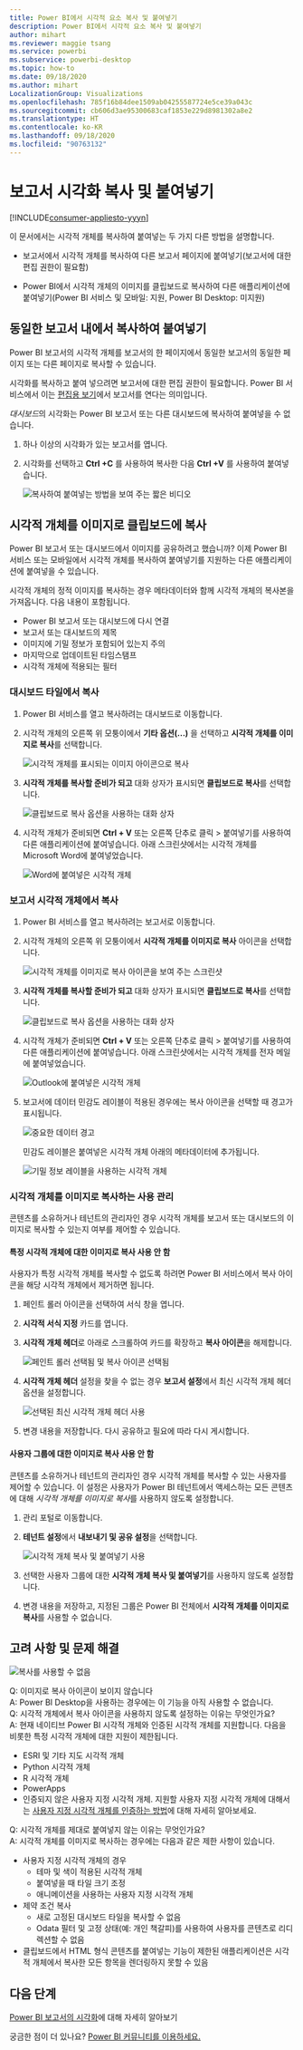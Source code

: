```yaml
---
title: Power BI에서 시각적 요소 복사 및 붙여넣기
description: Power BI에서 시각적 요소 복사 및 붙여넣기
author: mihart
ms.reviewer: maggie tsang
ms.service: powerbi
ms.subservice: powerbi-desktop
ms.topic: how-to
ms.date: 09/18/2020
ms.author: mihart
LocalizationGroup: Visualizations
ms.openlocfilehash: 785f16b84dee1509ab04255587724e5ce39a043c
ms.sourcegitcommit: cb606d3ae95300683caf1853e229d8981302a8e2
ms.translationtype: HT
ms.contentlocale: ko-KR
ms.lasthandoff: 09/18/2020
ms.locfileid: "90763132"
---
```

# <a name="copy-and-paste-a-report-visualization"></a>보고서 시각화 복사 및 붙여넣기

[!INCLUDE[consumer-appliesto-yyyn](../includes/consumer-appliesto-yyyn.md)]

이 문서에서는 시각적 개체를 복사하여 붙여넣는 두 가지 다른 방법을 설명합니다. 
* 보고서에서 시각적 개체를 복사하여 다른 보고서 페이지에 붙여넣기(보고서에 대한 편집 권한이 필요함)

* Power BI에서 시각적 개체의 이미지를 클립보드로 복사하여 다른 애플리케이션에 붙여넣기(Power BI 서비스 및 모바일: 지원, Power BI Desktop: 미지원)

## <a name="copy-and-paste-within-the-same-report"></a>동일한 보고서 내에서 복사하여 붙여넣기
Power BI 보고서의 시각적 개체를 보고서의 한 페이지에서 동일한 보고서의 동일한 페이지 또는 다른 페이지로 복사할 수 있습니다. 

시각화를 복사하고 붙여 넣으려면 보고서에 대한 편집 권한이 필요합니다. Power BI 서비스에서 이는 [편집용 보기](../consumer/end-user-reading-view.md)에서 보고서를 연다는 의미입니다. 

*대시보드*의 시각화는 Power BI 보고서 또는 다른 대시보드에 복사하여 붙여넣을 수 없습니다.

1. 하나 이상의 시각화가 있는 보고서를 엽니다.  

2. 시각화를 선택하고 **Ctrl +C** 를 사용하여 복사한 다음 **Ctrl +V** 를 사용하여 붙여넣습니다.      

   ![복사하여 붙여넣는 방법을 보여 주는 짧은 비디오](media/power-bi-visualization-copy-paste/copypasteviznew.gif)


## <a name="copy-a-visual-as-an-image-to-your-clipboard"></a>시각적 개체를 이미지로 클립보드에 복사

Power BI 보고서 또는 대시보드에서 이미지를 공유하려고 했습니까? 이제 Power BI 서비스 또는 모바일에서 시각적 개체를 복사하여 붙여넣기를 지원하는 다른 애플리케이션에 붙여넣을 수 있습니다. 

시각적 개체의 정적 이미지를 복사하는 경우 메타데이터와 함께 시각적 개체의 복사본을 가져옵니다. 다음 내용이 포함됩니다.
* Power BI 보고서 또는 대시보드에 다시 연결
* 보고서 또는 대시보드의 제목
* 이미지에 기밀 정보가 포함되어 있는지 주의
* 마지막으로 업데이트된 타임스탬프
* 시각적 개체에 적용되는 필터

### <a name="copy-from-a-dashboard-tile"></a>대시보드 타일에서 복사

1. Power BI 서비스를 열고 복사하려는 대시보드로 이동합니다.

2. 시각적 개체의 오른쪽 위 모퉁이에서 **기타 옵션(...)** 을 선택하고 **시각적 개체를 이미지로 복사**를 선택합니다. 

    ![시각적 개체를 표시되는 이미지 아이콘으로 복사](media/power-bi-visualization-copy-paste/power-bi-copy-dashboard.png)

3. **시각적 개체를 복사할 준비가 되고** 대화 상자가 표시되면 **클립보드로 복사**를 선택합니다.

    ![클립보드로 복사 옵션을 사용하는 대화 상자](media/power-bi-visualization-copy-paste/power-bi-copied.png)

4. 시각적 개체가 준비되면 **Ctrl + V** 또는 오른쪽 단추로 클릭 > 붙여넣기를 사용하여 다른 애플리케이션에 붙여넣습니다. 아래 스크린샷에서는 시각적 개체를 Microsoft Word에 붙여넣었습니다. 

    ![Word에 붙여넣은 시각적 개체](media/power-bi-visualization-copy-paste/power-bi-paste-word.png)

### <a name="copy-from-a-report-visual"></a>보고서 시각적 개체에서 복사 

1. Power BI 서비스를 열고 복사하려는 보고서로 이동합니다.

2. 시각적 개체의 오른쪽 위 모퉁이에서 **시각적 개체를 이미지로 복사** 아이콘을 선택합니다. 

    ![시각적 개체를 이미지로 복사 아이콘을 보여 주는 스크린샷](media/power-bi-visualization-copy-paste/power-bi-copy-icon.png)

3. **시각적 개체를 복사할 준비가 되고** 대화 상자가 표시되면 **클립보드로 복사**를 선택합니다.

    ![클립보드로 복사 옵션을 사용하는 대화 상자](media/power-bi-visualization-copy-paste/power-bi-copied.png)


4. 시각적 개체가 준비되면 **Ctrl + V** 또는 오른쪽 단추로 클릭 > 붙여넣기를 사용하여 다른 애플리케이션에 붙여넣습니다. 아래 스크린샷에서는 시각적 개체를 전자 메일에 붙여넣었습니다.

    ![Outlook에 붙여넣은 시각적 개체](media/power-bi-visualization-copy-paste/power-bi-copy-email.png)

5. 보고서에 데이터 민감도 레이블이 적용된 경우에는 복사 아이콘을 선택할 때 경고가 표시됩니다.  

    ![중요한 데이터 경고](media/power-bi-visualization-copy-paste/power-bi-sensitive.png)

    민감도 레이블은 붙여넣은 시각적 개체 아래의 메타데이터에 추가됩니다. 

    ![기밀 정보 레이블을 사용하는 시각적 개체](media/power-bi-visualization-copy-paste/power-bi-confidential.png)

### <a name="manage-use-of-copying-a-visual-as-an-image"></a>시각적 개체를 이미지로 복사하는 사용 관리
콘텐츠를 소유하거나 테넌트의 관리자인 경우 시각적 개체를 보고서 또는 대시보드의 이미지로 복사할 수 있는지 여부를 제어할 수 있습니다.

#### <a name="disable-copy-as-an-image-for-a-specific-visual"></a>특정 시각적 개체에 대한 이미지로 복사 사용 안 함
사용자가 특정 시각적 개체를 복사할 수 없도록 하려면 Power BI 서비스에서 복사 아이콘을 해당 시각적 개체에서 제거하면 됩니다.    
1. 페인트 롤러 아이콘을 선택하여 서식 창을 엽니다. 

1. **시각적 서식 지정** 카드를 엽니다.
1. **시각적 개체 헤더**로 아래로 스크롤하여 카드를 확장하고 **복사 아이콘**을 해제합니다.

    ![페인트 롤러 선택됨 및 복사 아이콘 선택됨](media/power-bi-visualization-copy-paste/power-bi-visual-header.png)

1. **시각적 개체 헤더** 설정을 찾을 수 없는 경우 **보고서 설정**에서 최신 시각적 개체 헤더 옵션을 설정합니다. 

    ![선택된 최신 시각적 개체 헤더 사용](media/power-bi-visualization-copy-paste/power-bi-use-modern.png)

1. 변경 내용을 저장합니다. 다시 공유하고 필요에 따라 다시 게시합니다.

#### <a name="disable-copy-as-an-image-for-a-group-of-users"></a>사용자 그룹에 대한 이미지로 복사 사용 안 함

콘텐츠를 소유하거나 테넌트의 관리자인 경우 시각적 개체를 복사할 수 있는 사용자를 제어할 수 있습니다. 이 설정은 사용자가 Power BI 테넌트에서 액세스하는 모든 콘텐츠에 대해 *시각적 개체를 이미지로 복사*를 사용하지 않도록 설정합니다.
  
1. 관리 포털로 이동합니다.

1. **테넌트 설정**에서 **내보내기 및 공유 설정**을 선택합니다. 

    ![시각적 개체 복사 및 붙여넣기 사용](media/power-bi-visualization-copy-paste/power-bi-enable.png)

1. 선택한 사용자 그룹에 대한 **시각적 개체 복사 및 붙여넣기**를 사용하지 않도록 설정합니다. 

1. 변경 내용을 저장하고, 지정된 그룹은 Power BI 전체에서 **시각적 개체를 이미지로 복사**를 사용할 수 없습니다. 
  

## <a name="considerations-and-troubleshooting"></a>고려 사항 및 문제 해결

   ![복사를 사용할 수 없음](media/power-bi-visualization-copy-paste/power-bi-copy-grey.png)


Q: 이미지로 복사 아이콘이 보이지 않습니다    
A: Power BI Desktop을 사용하는 경우에는 이 기능을 아직 사용할 수 없습니다.    
Q: 시각적 개체에서 복사 아이콘을 사용하지 않도록 설정하는 이유는 무엇인가요?    
A: 현재 네이티브 Power BI 시각적 개체와 인증된 시각적 개체를 지원합니다. 다음을 비롯한 특정 시각적 개체에 대한 지원이 제한됩니다. 
- ESRI 및 기타 지도 시각적 개체 
- Python 시각적 개체 
- R 시각적 개체 
- PowerApps 
- 인증되지 않은 사용자 지정 시각적 개체. 지원할 사용자 지정 시각적 개체에 대해서는 [사용자 지정 시각적 개체를 인증하는 방법](../developer/visuals/power-bi-custom-visuals-certified.md)에 대해 자세히 알아보세요. 


Q: 시각적 개체를 제대로 붙여넣지 않는 이유는 무엇인가요?    
A: 시각적 개체를 이미지로 복사하는 경우에는 다음과 같은 제한 사항이 있습니다. 
- 사용자 지정 시각적 개체의 경우 
    - 테마 및 색이 적용된 시각적 개체 
    - 붙여넣을 때 타일 크기 조정 
    - 애니메이션을 사용하는 사용자 지정 시각적 개체 
- 제약 조건 복사 
    - 새로 고정된 대시보드 타일을 복사할 수 없음 
    - Odata 필터 및 고정 상태(예: 개인 책갈피)를 사용하여 사용자를 콘텐츠로 리디렉션할 수 없음 
- 클립보드에서 HTML 형식 콘텐츠를 붙여넣는 기능이 제한된 애플리케이션은 시각적 개체에서 복사한 모든 항목을 렌더링하지 못할 수 있음 



## <a name="next-steps"></a>다음 단계
[Power BI 보고서의 시각화](power-bi-report-visualizations.md)에 대해 자세히 알아보기

궁금한 점이 더 있나요? [Power BI 커뮤니티를 이용하세요.](https://community.powerbi.com/)

